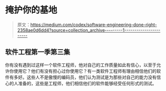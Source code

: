 # 掩护你的基地

> 原文：<https://medium.com/codex/software-engineering-done-right-2358ae0d6dd4?source=collection_archive---------1----------------------->

## 软件工程第一季第三集

你有没有遇到过这样一个软件工程师，他对自己的工作质量如此有信心，以至于允许你使用它？他们有没有担心过你使用它？有一类软件工程师有理由相信他们的软件有多好。这些人不是傲慢的编码员，他们认为测试是为那些对自己的能力没有信心的人准备的，这些是工程师，他们相信他们的软件能够经受任何形式的测试。